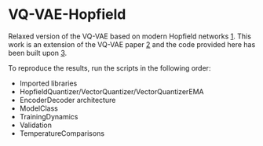 # VQ-VAE-Hopfield
Relaxed version of the VQ-VAE based on modern Hopfield networks [1]. This work is an extension of the VQ-VAE paper [2] and the code provided here has been built upon [3]. 



To reproduce the results, run the scripts in the following order: 

- Imported libraries
- HopfieldQuantizer/VectorQuantizer/VectorQuantizerEMA 
- EncoderDecoder architecture
- ModelClass
- TrainingDynamics
- Validation
- TemperatureComparisons


[1]: https://arxiv.org/abs/2008.02217
[2]: https://arxiv.org/abs/1711.00937
[3]: https://colab.research.google.com/github/zalandoresearch/pytorch-vq-vae/blob/master/vq-vae.ipynb
